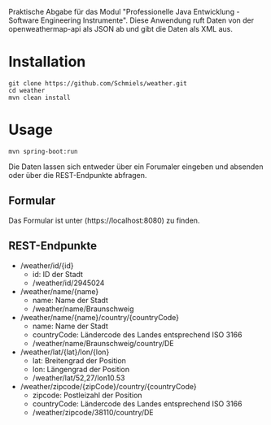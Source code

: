 Praktische Abgabe für das Modul "Professionelle Java Entwicklung - Software Engineering Instrumente".
Diese Anwendung ruft Daten von der openweathermap-api als JSON ab und gibt die Daten als XML aus.

# Installation
```
git clone https://github.com/Schmiels/weather.git
cd weather
mvn clean install
```

# Usage
```
mvn spring-boot:run
```
Die Daten lassen sich entweder über ein Forumaler eingeben und absenden oder über die REST-Endpunkte abfragen.

## Formular
Das Formular ist unter (https://localhost:8080) zu finden.

## REST-Endpunkte
- /weather/id/{id}
  - id: ID der Stadt
  - /weather/id/2945024 
- /weather/name/{name}
  - name: Name der Stadt
  - /weather/name/Braunschweig
- /weather/name/{name}/country/{countryCode}
  - name: Name der Stadt
  - countryCode: Ländercode des Landes entsprechend ISO 3166
  - /weather/name/Braunschweig/country/DE
- /weather/lat/{lat}/lon/{lon}
  - lat: Breitengrad der Position
  - lon: Längengrad der Position
  - /weather/lat/52,27/lon10.53
- /weather/zipcode/{zipCode}/country/{countryCode}
  - zipcode: Postleizahl der Position
  - countryCode: Ländercode des Landes entsprechend ISO 3166
  - /weather/zipcode/38110/country/DE
